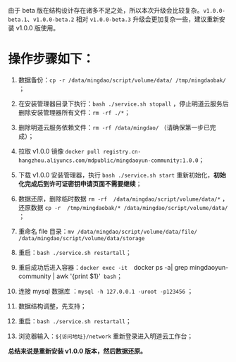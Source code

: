 由于 beta 版在结构设计存在诸多不足之处，所以本次升级会比较复杂。`v1.0.0-beta.1`、`v1.0.0-beta.2` 相对 `v1.0.0-beta.3` 升级会更加复杂一些，建议重新安装 v1.0.0 版使用。

# 操作步骤如下：

1. 数据备份：`cp -r /data/mingdao/script/volume/data/ /tmp/mingdaobak/` ；

1. 在安装管理器目录下执行：`bash ./service.sh stopall` ，停止明道云服务后删除安装管理器所有文件：`rm -rf ./*`；

1. 删除明道云服务依赖文件：`rm -rf /data/mingdao/` （请确保第一步已完成）；

1. 拉取 v1.0.0 镜像 `docker pull registry.cn-hangzhou.aliyuncs.com/mdpublic/mingdaoyun-community:1.0.0`；

1. 下载 v1.0.0 安装管理器，执行 `bash ./service.sh start` 重新初始化，**初始化完成后到许可证密钥申请页面不需要继续**；

1. 数据还原，删除临时数据 `rm -rf  /data/mingdao/script/volume/data/*` ，还原数据 `cp -r  /tmp/mingdaobak/* /data/mingdao/script/volume/data/` ；
1. 重命名 file 目录：`mv /data/mingdao/script/volume/data/file/ /data/mingdao/script/volume/data/storage`

1. 重启：`bash ./service.sh restartall`；

1. 重启成功后进入容器：`docker exec -it  `docker ps -a| grep mingdaoyun-community | awk '{print $1}'` bash`；

1. 连接 mysql 数据库 ：`mysql -h 127.0.0.1 -uroot -p123456` ；

1. 数据结构调整，先支持；

1. 重启：`bash ./service.sh restartall`；

1. 浏览器输入：`${访问地址}/network` 重新登录进入明道云工作台；


**总结来说是重新安装 v1.0.0 版本，然后数据还原。**